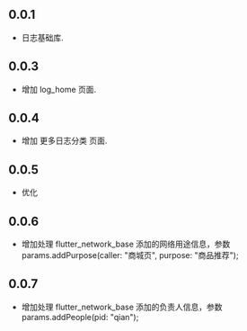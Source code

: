 ## 0.0.1

* 日志基础库.

## 0.0.3

* 增加 log_home 页面.

## 0.0.4

* 增加 更多日志分类 页面.

## 0.0.5

* 优化

## 0.0.6

* 增加处理 flutter_network_base 添加的网络用途信息，参数 params.addPurpose(caller: "商城页", purpose: "商品推荐");

## 0.0.7

* 增加处理 flutter_network_base 添加的负责人信息，参数 params.addPeople(pid: "qian");
